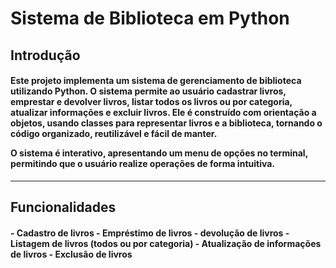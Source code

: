 # Sistema de Biblioteca em Python

## Introdução
<h4>Este projeto implementa um sistema de gerenciamento de biblioteca utilizando Python.  
O sistema permite ao usuário cadastrar livros, emprestar e devolver livros, listar todos os livros ou por categoria, atualizar informações e excluir livros.  Ele é construído com orientação a objetos, usando classes para representar livros e a biblioteca, tornando o código organizado, reutilizável e fácil de manter.

O sistema é interativo, apresentando um menu de opções no terminal, permitindo que o usuário realize operações de forma intuitiva.</h4>

---

## Funcionalidades
<h4>- Cadastro de livros  
- Empréstimo de  livros
- devolução de livros
- Listagem de livros (todos ou por categoria)  
- Atualização de informações de livros  
- Exclusão de livros</h4>
